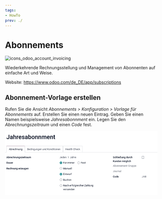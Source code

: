 ```yaml
---
tags:
- HowTo
prev: ./
---
```

# Abonnements

![icons_odoo_account_invoicing](assets/icons_odoo_account_invoicing.png)

Wiederkehrende Rechnungsstellung und Management von Abonnenten auf einfache 
Art und Weise.

Website: <https://www.odoo.com/de_DE/app/subscriptions>

## Abonnement-Vorlage erstellen

Rufen Sie die Ansicht *Abonnements > Konfiguration > Vorlage für Abonnements* auf. Erstellen Sie einen neuen Eintrag. Geben Sie einen Namen beispielsweise *Jahresabonnment* ein. Legen Sie den *Abrechnungszeitraum* und einen *Code* fest.

![](assets/Abonnements%20Vorlage.png)